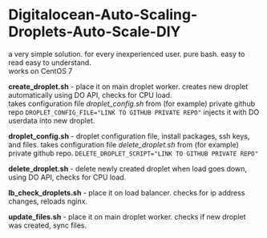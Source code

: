 # Digitalocean-Auto-Scaling-Droplets-Auto-Scale-DIY

a very simple solution. 
for every inexperienced user.
pure bash. easy to read easy to understand.
<br/>
works on CentOS 7


**create_droplet.sh** - place it on main droplet worker. creates new droplet automatically using DO API, checks for CPU load.<br/>
takes configuration file *droplet_config.sh* from (for example) private github repo ```DROPLET_CONFIG_FILE="LINK TO GITHUB PRIVATE REPO"``` injects it with DO userdata into new droplet. 

**droplet_config.sh** - droplet configuration file, install packages, ssh keys, and files. takes configuration file *delete_droplet.sh* from (for example) private github repo. ```DELETE_DROPLET_SCRIPT="LINK TO GITHUB PRIVATE REPO"```

**delete_droplet.sh** - delete newly created droplet when load goes down, using DO API, checks for CPU load.

**lb_check_droplets.sh** - place it on load balancer. checks for ip address changes, reloads nginx.

**update_files.sh** - place it on main droplet worker. checks if new droplet was created, sync files.
